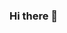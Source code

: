 ### Hi there 👋

<!--
**DilumIsa/DilumIsa** is a ✨ _special_ ✨ repository because its `README.md` (this file) appears on your GitHub profile.

Here are some ideas to get you started:

I’m currently working as a undergraduate student in university of peradeniya
I’m currently learning Mechatronics field as a Mechanical Engineering
I’m looking to collaborate on some kind of projects related to my undergraduate learnings
- 🤔 I’m looking for help with ...
- 💬 Ask me about ...
- 📫 How to reach me: ...
- 😄 Pronouns: ...
- ⚡ Fun fact: ...
-->
